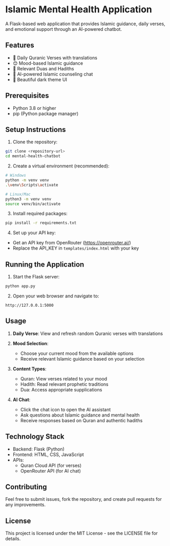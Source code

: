 # Islamic Mental Health Application

A Flask-based web application that provides Islamic guidance, daily verses, and emotional support through an AI-powered chatbot.

## Features

- 🌙 Daily Quranic Verses with translations
- 😊 Mood-based Islamic guidance
- 📿 Relevant Duas and Hadiths
- 🤖 AI-powered Islamic counseling chat
- 🎨 Beautiful dark theme UI

## Prerequisites

- Python 3.8 or higher
- pip (Python package manager)

## Setup Instructions

1. Clone the repository:
```bash
git clone <repository-url>
cd mental-health-chatbot
```

2. Create a virtual environment (recommended):
```bash
# Windows
python -m venv venv
.\venv\Scripts\activate

# Linux/Mac
python3 -m venv venv
source venv/bin/activate
```

3. Install required packages:
```bash
pip install -r requirements.txt
```

4. Set up your API key:
- Get an API key from OpenRouter (https://openrouter.ai/)
- Replace the API_KEY in `templates/index.html` with your key

## Running the Application

1. Start the Flask server:
```bash
python app.py
```

2. Open your web browser and navigate to:
```
http://127.0.0.1:5000
```

## Usage

1. **Daily Verse**: View and refresh random Quranic verses with translations

2. **Mood Selection**: 
   - Choose your current mood from the available options
   - Receive relevant Islamic guidance based on your selection

3. **Content Types**:
   - Quran: View verses related to your mood
   - Hadith: Read relevant prophetic traditions
   - Dua: Access appropriate supplications

4. **AI Chat**:
   - Click the chat icon to open the AI assistant
   - Ask questions about Islamic guidance and mental health
   - Receive responses based on Quran and authentic hadiths

## Technology Stack

- Backend: Flask (Python)
- Frontend: HTML, CSS, JavaScript
- APIs: 
  - Quran Cloud API (for verses)
  - OpenRouter API (for AI chat)

## Contributing

Feel free to submit issues, fork the repository, and create pull requests for any improvements.

## License

This project is licensed under the MIT License - see the LICENSE file for details. 
